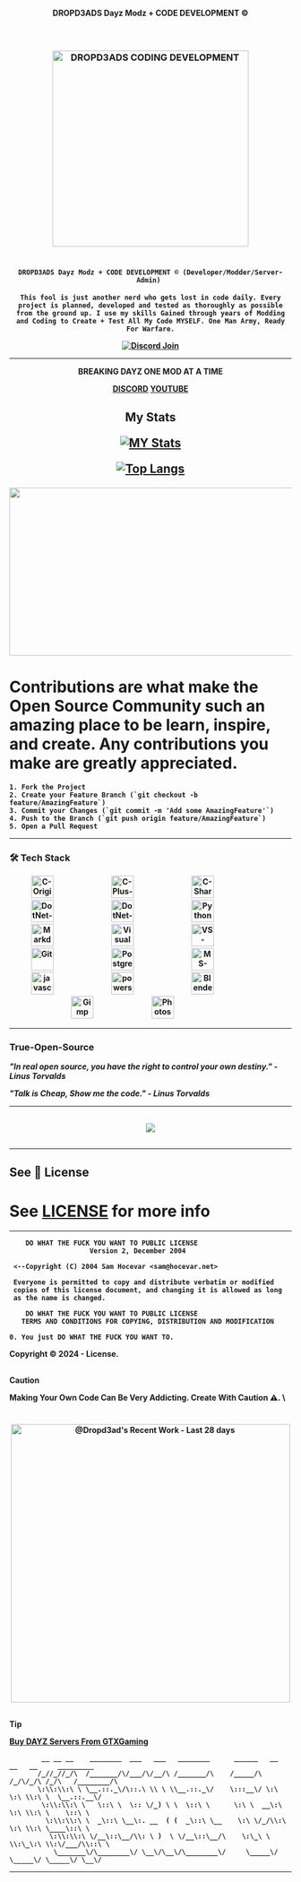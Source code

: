 <p align="center">
 <strong>DROPD3ADS Dayz Modz + CODE DEVELOPMENT ©
</p>
   
#

<h3 align="center">
  <br />
   <a  href="https://github.com/Dropd3ad/Dropd3ad"><img src="https://cdn.discordapp.com/attachments/1195620869121257502/1213937010981740634/codelife.gif?ex=65f749f1&is=65e4d4f1&hm=741d94397b8076ef4765eeb002bfc09fc36ce6a527e66962e3d24a87ff5cff54&" alt="DROPD3ADS CODING DEVELOPMENT" width="350" /></a>
  <br />
  
#
  
<p align="center">
  <strong><code>DROPD3ADS Dayz Modz + CODE DEVELOPMENT © (Developer/Modder/Server-Admin) </code></strong>
  <br>
  <br>
  <strong><code>This fool is just another nerd who gets lost in code daily. Every project is planned, developed and tested as thoroughly as possible from the ground up. I use my skills Gained through years of Modding and Coding to Create + Test All My Code MYSELF. One Man Army, Ready For Warfare.</code></strong>
</p>

   <p align="center">
      <a href="https://discord.com/invite/pAEG4axbZY">
      <img alt="Discord Join" title="Join the Discord Server" src="https://img.shields.io/discord/1195551702791770165?color=5865F2&style=for-the-badge&labelColor=5e6af0&logo=discord&logoColor=white&label=Join"/></a>
   </p>

</h3>

<hr />

<p  align="center">BREAKING DAYZ ONE MOD AT A TIME</p>

<p align="center">
 <a  href="https://discord.gg/9FwYsXeR">DISCORD</a>
 <a  href="https://www.youtube.com/channel/UCO5R9Mk8Bf5_9MkS4UQUqOw">YOUTUBE</a>
 <a  href=""></a>
  </p>
  
<h2 align="center"> 
 
 My Stats  
  
<p align="center">
  
[![](http://github-readme-streak-stats.herokuapp.com?user=Dropd3ad&theme=tokyonight "MY Stats")](https://git.io/streak-stats)

[![Top Langs](https://github-readme-stats.vercel.app/api/top-langs/?username=Dropd3ad&layout=compact&theme=synthwave-friendly-dark)](https://github.com/anuraghazra/github-readme-stats "Most Used")
  
<div align="center">
  <img src="https://media.giphy.com/media/dWesBcTLavkZuG35MI/giphy.gif" width="600" height="300"/>
</div>

<!--CONTRIBUTING-->

# Contributions are what make the Open Source Community such an amazing place to be learn, inspire, and create. Any contributions you make are **greatly appreciated**.
```
1. Fork the Project
2. Create your Feature Branch (`git checkout -b feature/AmazingFeature`)
3. Commit your Changes (`git commit -m 'Add some AmazingFeature'`)
4. Push to the Branch (`git push origin feature/AmazingFeature`)
5. Open a Pull Request
```
<hr />



### 🛠️ Tech Stack

 <p align="center">
<img alt="C-Original" title="C-Original" width="40px" style="margin-right:100px;" src="https://cdn.jsdelivr.net/gh/devicons/devicon/icons/c/c-original.svg" />
<img alt="C-Plus-Plus" title="C-Plus-Plus" width="40px" style="margin-right:100px;" src="https://cdn.jsdelivr.net/gh/devicons/devicon/icons/cplusplus/cplusplus-original.svg" />
<img alt="C-Sharp" title="C-Sharp" width="40px" style="margin-right:100px;" src="https://cdn.jsdelivr.net/gh/devicons/devicon/icons/csharp/csharp-original.svg" />
<img alt="DotNet-Original" title="DotNet-Original" width="40px" style="margin-right:100px;" src="https://cdn.jsdelivr.net/gh/devicons/devicon/icons/dot-net/dot-net-original.svg" />
<img alt="DotNet-Core" title="DotNet-Core" width="40px" style="margin-right:100px;" src="https://cdn.jsdelivr.net/gh/devicons/devicon/icons/dotnetcore/dotnetcore-original.svg" />
<img alt="Python" title="Python" width="40px" style="margin-right:100px;" src="https://cdn.jsdelivr.net/gh/devicons/devicon/icons/python/python-original.svg" />
<img alt="Markdown" title="Markdown" width="40px" style="margin-right:100px;" src="https://cdn.jsdelivr.net/gh/devicons/devicon/icons/markdown/markdown-original.svg" />
<img alt="VisualStudio" title="VisualStudio" width="40px" style="margin-right:100px;" src="https://cdn.jsdelivr.net/gh/devicons/devicon/icons/visualstudio/visualstudio-plain.svg" />
<img alt="VS-Code" title="VS-Code" width="40px" style="margin-right:100px;" src="https://cdn.jsdelivr.net/gh/devicons/devicon/icons/vscode/vscode-original.svg" />
<img alt="Git" title="Git" width="40px" style="margin-right:100px;" src="https://cdn.jsdelivr.net/gh/devicons/devicon/icons/git/git-original.svg" />
<img alt="PostgreSQL" title="PostgreSQL" width="40px" style="margin-right:100px;" src="https://cdn.jsdelivr.net/gh/devicons/devicon/icons/postgresql/postgresql-original.svg" />
<img alt="MS-SQL" title="MS-SQL" width="40px" style="margin-right:100px;" src="https://cdn.jsdelivr.net/gh/devicons/devicon/icons/microsoftsqlserver/microsoftsqlserver-plain.svg" />
<img alt="javascript-original" title="javascript-original" width="40px" style="margin-right:100px;" src="https://cdn.jsdelivr.net/gh/devicons/devicon/icons/javascript/javascript-original.svg" />
<img alt="powershell-original" title="powershell-original" width="40px" style="margin-right:100px;" src="https://cdn.jsdelivr.net/gh/devicons/devicon/icons/powershell/powershell-original.svg" />
<img alt="Blender" title="Blender" width="40px" style="margin-right:100px;" src="https://cdn.jsdelivr.net/gh/devicons/devicon/icons/blender/blender-original.svg" />
<img alt="Gimp" title="Gimp" width="40px" style="margin-right:100px;" src="https://cdn.jsdelivr.net/gh/devicons/devicon/icons/gimp/gimp-original.svg" />
<img alt="Photoshop" title="Photoshop" width="40px" style="margin-right:100px;" src="https://cdn.jsdelivr.net/gh/devicons/devicon/icons/photoshop/photoshop-plain.svg" />
 </p>

<hr />

<p align="center">
 
### True-Open-Source

**_"In real open source, you have the right to control your own destiny."_** _- Linus Torvalds_

**_"Talk is Cheap, Show me the code."_** _- Linus Torvalds_

<hr />

##

<p align="center">
  <a href="https://github.com/Dropd3ad/">
    <img src="https://github-readme-stats.vercel.app/api/top-langs/?username=Dropd3ad&theme=tokyonight" />
  </a>
</p>

##

<hr />

## See 🔑 License

# See [LICENSE](http://www.wtfpl.net/) for more info 
<hr />

```
    DO WHAT THE FUCK YOU WANT TO PUBLIC LICENSE
                    Version 2, December 2004

 <--Copyright (C) 2004 Sam Hocevar <sam@hocevar.net>

 Everyone is permitted to copy and distribute verbatim or modified
 copies of this license document, and changing it is allowed as long
 as the name is changed.

    DO WHAT THE FUCK YOU WANT TO PUBLIC LICENSE
   TERMS AND CONDITIONS FOR COPYING, DISTRIBUTION AND MODIFICATION

0. You just DO WHAT THE FUCK YOU WANT TO.  
```
Copyright © 2024 -  License.

##
> [!CAUTION]
> Making Your Own Code Can Be Very Addicting. Create With Caution ⚠. \

#


<p align="center">
<a href="https://next.ossinsight.io/widgets/official/compose-currently-working-on?user_id=133103078&activity_type=all" target="@Dropd3ad" style="display: block" align="center">
  <picture>
    <source media="(prefers-color-scheme:dark)" srcset="https://next.ossinsight.io/widgets/official/compose-currently-working-on/thumbnail.png?user_id=133103078&activity_type=all&image_size=auto&color_scheme=dark" width="497.5" height="auto">
    <img alt="@Dropd3ad's Recent Work - Last 28 days" src="https://next.ossinsight.io/widgets/official/compose-currently-working-on/thumbnail.png?user_id=133103078&activity_type=all&image_size=auto&color_scheme=light" width="497.5" height="auto">
  </picture>
</a>


##


> [!TIP]
><a href="https://www.gtxgaming.co.uk/clientarea/aff.php?aff=3320">Buy DAYZ Servers From GTXGaming</a>




<p align="center">

            __ __ __    ________  ___   ___   ________      ______   __  __   __     _________  
           /_//_//_/\  /_______/\/___/\/__/\ /_______/\    /_____/\ /_/\/_/\ /_/\   /________/\ 
           \:\\:\\:\ \ \__.::._\/\::.\ \\ \ \\__.::._\/    \:::__\/ \:\ \:\ \\:\ \  \__.::.__\/ 
            \:\\:\\:\ \   \::\ \  \:: \/_) \ \  \::\ \      \:\ \  __\:\ \:\ \\:\ \    \::\ \   
             \:\\:\\:\ \  _\::\ \__\:. __  ( (  _\::\ \__    \:\ \/_/\\:\ \:\ \\:\ \____\::\ \  
              \:\\:\\:\ \/__\::\__/\\: \ )  \ \/__\::\__/\    \:\_\ \ \\:\_\:\ \\:\/___/\\::\ \ 
               \_______\/\________\/ \__\/\__\/\________\/     \_____\/ \_____\/ \_____\/ \__\/ 


<hr />









<!-- >_**NOTE:** Notes template._ -->



